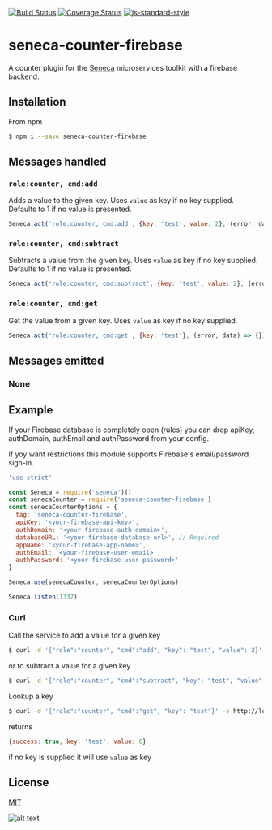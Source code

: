 [![Build Status](https://travis-ci.org/zrrrzzt/seneca-counter-firebase.svg?branch=master)](https://travis-ci.org/zrrrzzt/seneca-counter-firebase)
[![Coverage Status](https://coveralls.io/repos/zrrrzzt/seneca-counter-firebase/badge.svg?branch=master&service=github)](https://coveralls.io/github/zrrrzzt/seneca-counter-firebase?branch=master)
[![js-standard-style](https://img.shields.io/badge/code%20style-standard-brightgreen.svg?style=flat)](https://github.com/feross/standard)

# seneca-counter-firebase

A counter plugin for the [Seneca](http://senecajs.org/) microservices toolkit with a firebase backend.

## Installation

From npm

```sh
$ npm i --save seneca-counter-firebase
```

## Messages handled

### ```role:counter, cmd:add```

Adds a value to the given key. 
Uses ```value``` as key if no key supplied.
Defaults to 1 if no value is presented.
```JavaScript
Seneca.act('role:counter, cmd:add', {key: 'test', value: 2}, (error, data) => {})
```

### ```role:counter, cmd:subtract```

Subtracts a value from the given key. 
Uses ```value``` as key if no key supplied.
Defaults to 1 if no value is presented.
```JavaScript
Seneca.act('role:counter, cmd:subtract', {key: 'test', value: 2}, (error, data) => {})
```

### ```role:counter, cmd:get```

Get the value from a given key. 
Uses ```value``` as key if no key supplied.
```JavaScript
Seneca.act('role:counter, cmd:get', {key: 'test'}, (error, data) => {})
```

## Messages emitted

### None

## Example

If your Firebase database is completely open (rules) you can drop apiKey, authDomain, authEmail and authPassword from your config.

If yoy want restrictions this module supports Firebase's email/password sign-in.

```JavaScript
'use strict'

const Seneca = require('seneca')()
const senecaCounter = require('seneca-counter-firebase')
const senecaCounterOptions = {
  tag: 'seneca-counter-firebase',
  apiKey: '<your-firebase-api-key>',
  authDomain: '<your-firebase-auth-domain>',
  databaseURL: '<your-firebase-database-url>', // Required
  appName: '<your-firebase-app-name>',
  authEmail: '<your-firebase-user-email>',
  authPassword: '<your-firebase-user-password>'
}

Seneca.use(senecaCounter, senecaCounterOptions)

Seneca.listen(1337)

```

### Curl

Call the service to add a value for a given key

```bash
$ curl -d '{"role":"counter", "cmd":"add", "key": "test", "value": 2}' -v http://localhost:1337/act
```

or to subtract a value for a given key

```bash
$ curl -d '{"role":"counter", "cmd":"subtract", "key": "test", "value": 2}' -v http://localhost:1337/act
```

Lookup a key

```bash
$ curl -d '{"role":"counter", "cmd":"get", "key": "test"}' -v http://localhost:1337/act
```

returns

```JavaScript
{success: true, key: 'test', value: 0} 
```

if no key is supplied it will use ```value``` as key

## License

[MIT](LICENSE)

![alt text](https://robots.kebabstudios.party/seneca-counter-firebase.png "Robohash image of seneca-counter-firebase")
